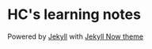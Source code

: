 # HC's learning notes

Powered by [Jekyll](http://jekyllrb.com/) with [Jekyll Now theme](https://github.com/barryclark/jekyll-now)
